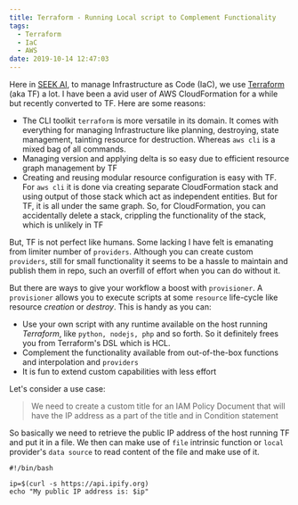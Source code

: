 ```yaml
---
title: Terraform - Running Local script to Complement Functionality
tags:
  - Terraform
  - IaC
  - AWS
date: 2019-10-14 12:47:03
---
```



Here in [SEEK AI](https://www.seek.com.au/about/), to manage Infrastructure as Code (IaC), we
use [Terraform](https://www.terraform.io) (aka TF) a lot. I have been a avid user of AWS CloudFormation for a while
but recently converted to TF. Here are some reasons:

- The CLI toolkit `terraform` is more versatile in its domain. It comes with everything for
managing Infrastructure like planning, destroying, state management, tainting resource for destruction. Whereas `aws cli`
is a mixed bag of all commands.
- Managing version and applying delta is so easy due to efficient resource graph
management by TF
- Creating and reusing modular resource configuration is easy with TF. For `aws cli` it is done
via creating separate CloudFormation stack and using output of those stack which act as independent entities.
But for TF, it is all under the same graph. So, for CloudFormation, you can accidentally delete a stack, crippling
the functionality of the stack, which is unlikely in TF

But, TF is not perfect like humans. Some lacking I have felt is emanating from limiter number of `providers`. Although you
can create custom `providers`, still for small functionality it seems to be a hassle to maintain and publish them in repo, such an overfill
of effort when you can do without it.

But there are ways to give your workflow a boost with `provisioner`. A `provisioner` allows you to
execute scripts at some `resource` life-cycle like resource _creation_ or _destroy_. This is handy as you can:

- Use your own script with any runtime available on the host running _Terraform_, like `python, nodejs, php` and so forth.
So it definitely frees you from Terraform's DSL which is HCL.
- Complement the functionality available from out-of-the-box functions and interpolation and `providers`
- It is fun to extend custom capabilities with less effort

Let's consider a use case:

> We need to create a custom title for an IAM Policy Document that will have the IP address
> as a part of the title and in Condition statement

So basically we need to retrieve the public IP address of the host running TF and put it in
a file. We then can make use of `file` intrinsic function or `local` provider's `data source` to
read content of the file and make use of it.

```
#!/bin/bash

ip=$(curl -s https://api.ipify.org)
echo "My public IP address is: $ip"
```
